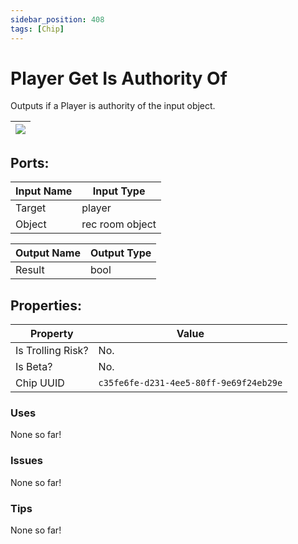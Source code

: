 ```yaml
---
sidebar_position: 408
tags: [Chip]
---
```


# Player Get Is Authority Of


Outputs if a Player is authority of the input object.

| ![](https://images-ext-2.discordapp.net/external/MPmIaQzlEPmgGWlgi-WxBBXt0Bjv_zWPkg1y1f_sy3s/https/www.recroomcircuits.com/image/circuit/absolute-value?width=206&height=108) |
|-----|

## Ports:

| Input Name | Input Type |
|-----------|-----------|
| Target | player |
| Object | rec room object |

| Output Name | Output Type |
|-----------|-----------|
| Result | bool |

## Properties:

| Property  | Value |
|-------------------|-----------|
| Is Trolling Risk? | No. |
| Is Beta? | No. |
| Chip UUID | `c35fe6fe-d231-4ee5-80ff-9e69f24eb29e` |

### Uses
None so far!

### Issues
None so far!

### Tips
None so far!
